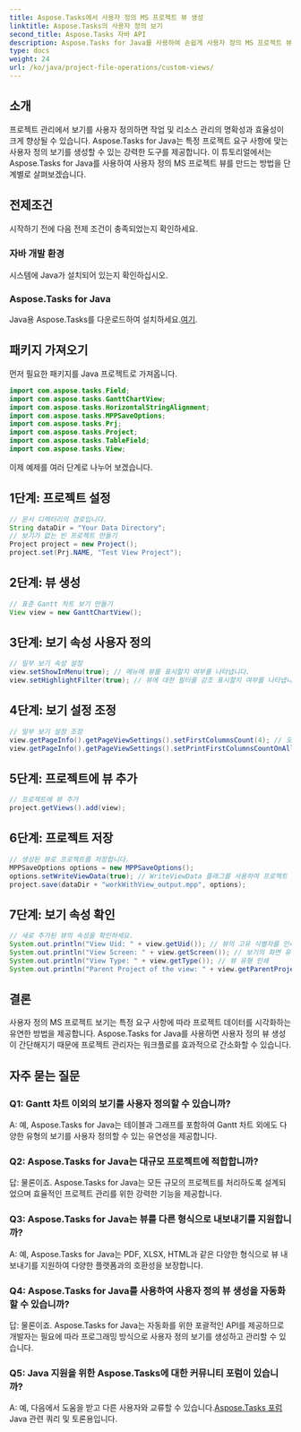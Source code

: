 ```yaml
---
title: Aspose.Tasks에서 사용자 정의 MS 프로젝트 뷰 생성
linktitle: Aspose.Tasks의 사용자 정의 보기
second_title: Aspose.Tasks 자바 API
description: Aspose.Tasks for Java를 사용하여 손쉽게 사용자 정의 MS 프로젝트 뷰를 만드는 방법을 알아보세요. 맞춤형 보기를 통해 프로젝트 관리 효율성을 향상합니다.
type: docs
weight: 24
url: /ko/java/project-file-operations/custom-views/
---
```

## 소개
프로젝트 관리에서 보기를 사용자 정의하면 작업 및 리소스 관리의 명확성과 효율성이 크게 향상될 수 있습니다. Aspose.Tasks for Java는 특정 프로젝트 요구 사항에 맞는 사용자 정의 보기를 생성할 수 있는 강력한 도구를 제공합니다. 이 튜토리얼에서는 Aspose.Tasks for Java를 사용하여 사용자 정의 MS 프로젝트 뷰를 만드는 방법을 단계별로 살펴보겠습니다.
## 전제조건
시작하기 전에 다음 전제 조건이 충족되었는지 확인하세요.
### 자바 개발 환경
시스템에 Java가 설치되어 있는지 확인하십시오.
### Aspose.Tasks for Java
 Java용 Aspose.Tasks를 다운로드하여 설치하세요.[여기](https://releases.aspose.com/tasks/java/).
## 패키지 가져오기
먼저 필요한 패키지를 Java 프로젝트로 가져옵니다.
```java
import com.aspose.tasks.Field;
import com.aspose.tasks.GanttChartView;
import com.aspose.tasks.HorizontalStringAlignment;
import com.aspose.tasks.MPPSaveOptions;
import com.aspose.tasks.Prj;
import com.aspose.tasks.Project;
import com.aspose.tasks.TableField;
import com.aspose.tasks.View;
```
이제 예제를 여러 단계로 나누어 보겠습니다.
## 1단계: 프로젝트 설정
```java
// 문서 디렉터리의 경로입니다.
String dataDir = "Your Data Directory";
// 보기가 없는 빈 프로젝트 만들기
Project project = new Project();
project.set(Prj.NAME, "Test View Project");
```
## 2단계: 뷰 생성
```java
// 표준 Gantt 차트 보기 만들기
View view = new GanttChartView();
```
## 3단계: 보기 속성 사용자 정의
```java
// 일부 보기 속성 설정
view.setShowInMenu(true); // 메뉴에 뷰를 표시할지 여부를 나타냅니다.
view.setHighlightFilter(true); // 뷰에 대한 필터를 강조 표시할지 여부를 나타냅니다.
```
## 4단계: 보기 설정 조정
```java
// 일부 보기 설정 조정
view.getPageInfo().getPageViewSettings().setFirstColumnsCount(4); // 모든 페이지에 인쇄할 첫 번째 열 수 설정
view.getPageInfo().getPageViewSettings().setPrintFirstColumnsCountOnAllPages(true); // 모든 페이지에 지정된 개수의 첫 번째 열을 인쇄할지 여부를 나타냅니다.
```
## 5단계: 프로젝트에 뷰 추가
```java
// 프로젝트에 뷰 추가
project.getViews().add(view);
```
## 6단계: 프로젝트 저장
```java
// 생성된 뷰로 프로젝트를 저장합니다.
MPPSaveOptions options = new MPPSaveOptions();
options.setWriteViewData(true); // WriteViewData 플래그를 사용하여 프로젝트 수정 사항을 유지합니다.보기
project.save(dataDir + "workWithView_output.mpp", options);
```
## 7단계: 보기 속성 확인
```java
// 새로 추가된 뷰의 속성을 확인하세요.
System.out.println("View Uid: " + view.getUid()); // 뷰의 고유 식별자를 인쇄합니다.
System.out.println("View Screen: " + view.getScreen()); // 보기의 화면 유형을 인쇄합니다.
System.out.println("View Type: " + view.getType()); // 뷰 유형 인쇄
System.out.println("Parent Project of the view: " + view.getParentProject().get(Prj.NAME)); // 뷰의 상위 프로젝트 인쇄
```
## 결론
사용자 정의 MS 프로젝트 보기는 특정 요구 사항에 따라 프로젝트 데이터를 시각화하는 유연한 방법을 제공합니다. Aspose.Tasks for Java를 사용하면 사용자 정의 뷰 생성이 간단해지기 때문에 프로젝트 관리자는 워크플로를 효과적으로 간소화할 수 있습니다.
## 자주 묻는 질문
### Q1: Gantt 차트 이외의 보기를 사용자 정의할 수 있습니까?
A: 예, Aspose.Tasks for Java는 테이블과 그래프를 포함하여 Gantt 차트 외에도 다양한 유형의 보기를 사용자 정의할 수 있는 유연성을 제공합니다.
### Q2: Aspose.Tasks for Java는 대규모 프로젝트에 적합합니까?
답: 물론이죠. Aspose.Tasks for Java는 모든 규모의 프로젝트를 처리하도록 설계되었으며 효율적인 프로젝트 관리를 위한 강력한 기능을 제공합니다.
### Q3: Aspose.Tasks for Java는 뷰를 다른 형식으로 내보내기를 지원합니까?
A: 예, Aspose.Tasks for Java는 PDF, XLSX, HTML과 같은 다양한 형식으로 뷰 내보내기를 지원하여 다양한 플랫폼과의 호환성을 보장합니다.
### Q4: Aspose.Tasks for Java를 사용하여 사용자 정의 뷰 생성을 자동화할 수 있습니까?
답: 물론이죠. Aspose.Tasks for Java는 자동화를 위한 포괄적인 API를 제공하므로 개발자는 필요에 따라 프로그래밍 방식으로 사용자 정의 보기를 생성하고 관리할 수 있습니다.
### Q5: Java 지원을 위한 Aspose.Tasks에 대한 커뮤니티 포럼이 있습니까?
 A: 예, 다음에서 도움을 받고 다른 사용자와 교류할 수 있습니다.[Aspose.Tasks 포럼](https://forum.aspose.com/c/tasks/15) Java 관련 쿼리 및 토론용입니다.